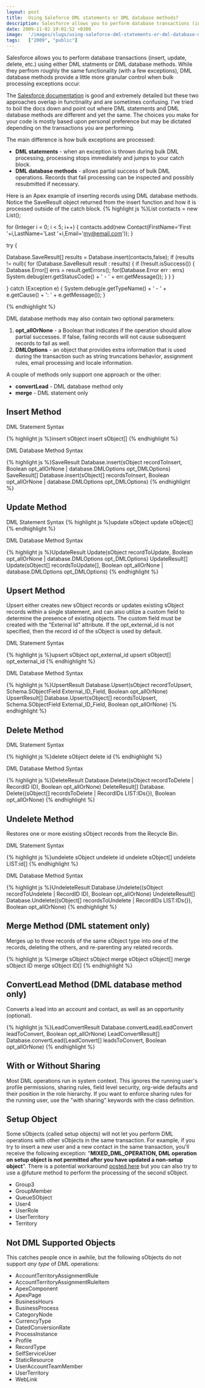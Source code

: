 ```yaml
---
layout: post
title:  Using Saleforce DML statements or DML database methods?
description: Salesforce allows you to perform database transactions (insert, update, delete, etc.) using either DML statments or DML database methods. While they perfrom roughly the same functionality (with a few exceptions), DML database methods provide a little more granular control when bulk processing exceptions occur. The Salesforce documentation  is good and extremely detailed but these two approaches overlap in functinality and are sometimes confusing. Ive tried to boil the docs down and point out whe
date: 2009-11-02 19:01:52 +0300
image:  '/images/slugs/using-saleforce-dml-statements-or-dml-database-methods.jpg'
tags:   ["2009", "public"]
---
```

<p>Salesforce allows you to perform database transactions (insert, update, delete, etc.) using either DML statments or DML database methods. While they perfrom roughly the same functionality (with a few exceptions), DML database methods provide a little more granular control when bulk processing exceptions occur.</p>
<p>The <a href="http://www.salesforce.com/us/developer/docs/apexcode/index.htm" target="_blank">Salesforce documentation</a> is good and extremely detailed but these two approaches overlap in functinality and are sometimes confusing. I've tried to boil the docs down and point out where DML statements and DML database methods are different and yet the same. The choices you make for your code is mostly based upon personal preference but may be dictated depending on the transactions you are performing.</p>
<p>The main difference is how bulk exceptions are processed:</p>
<ul>
	<li><strong>DML statements</strong> - when an exception is thrown during bulk DML processing, processing stops immediately and jumps to your catch block.</li>
	<li><strong>DML database methods</strong> - allows partial success of bulk DML operations. Records that fail processing can be inspected and possibly resubmitted if necessary.</li>
</ul>
Here is an Apex example of inserting records using DML database methods. Notice the SaveResult object returned from the insert function and how it is processed outside of the catch block.
{% highlight js %}List<Contact> contacts = new List<Contact>();

for (Integer i = 0; i < 5; i++) {
 contacts.add(new Contact(FirstName='First '+i,LastName='Last '+i,Email='my@email.com'));
}

try {

 Database.SaveResult[] results = Database.insert(contacts,false);
 if (results != null){
 for (Database.SaveResult result : results) {
  if (!result.isSuccess()) {
  Database.Error[] errs = result.getErrors();
  for(Database.Error err : errs)
 System.debug(err.getStatusCode() + ' - ' + err.getMessage());
  }
  }
 }

} catch (Exception e) {
 System.debug(e.getTypeName() + ' - ' + e.getCause() + ': ' + e.getMessage());
}

{% endhighlight %}
<p>DML database methods may also contain two optional parameters:</p>
<ol>
	<li><strong>opt_allOrNone</strong> - a Boolean that indicates if the operation should allow partial successes. If false, failing records will not cause subsequent records to fail as well.</li>
	<li><strong>DMLOptions</strong> - an object that provides extra information that is used during the transaction such as string truncations behavior, assignment rules, email processing and locale information.</li>
</ol>
A couple of methods only support one approach or the other:
<ul>
	<li><strong>convertLead</strong> - DML database method only</li>
	<li><strong>merge</strong> - DML statement only</li>
</ul>
<h2>Insert Method</h2>
<p>DML Statement Syntax</p>
{% highlight js %}insert sObject
insert sObject[]
{% endhighlight %}
<p>DML Database Method Syntax</p>
{% highlight js %}SaveResult Database.insert(sObject recordToInsert, Boolean opt_allOrNone | database.DMLOptions
opt_DMLOptions)
SaveResult[] Database.insert(sObject[] recordsToInsert, Boolean opt_allOrNone | database.DMLOptions
opt_DMLOptions)
{% endhighlight %}
<h2>Update Method</h2>
DML Statement Syntax
{% highlight js %}update sObject
update sObject[]
{% endhighlight %}
<p>DML Database Method Syntax</p>
{% highlight js %}UpdateResult Update(sObject recordToUpdate, Boolean opt_allOrNone | database.DMLOptions opt_DMLOptions)
UpdateResult[] Update(sObject[] recordsToUpdate[], Boolean opt_allOrNone | database.DMLOptions
opt_DMLOptions)
{% endhighlight %}
<h2>Upsert Method</h2>
Upsert either creates new sObject records or updates existing sObject records within a single statement, and can also utilize a custom field to determine the presence of existing objects. The custom field must be created with the "External Id" attribute. If the opt_external_id is not specified, then the record id of the sObject is used by default.
<p>DML Statement Syntax</p>
{% highlight js %}upsert sObject opt_external_id
upsert sObject[] opt_external_id
{% endhighlight %}
<p>DML Database Method Syntax</p>
{% highlight js %}UpsertResult Database.Upsert(sObject recordToUpsert, Schema.SObjectField External_ID_Field, Boolean opt_allOrNone)
UpsertResult[] Database.Upsert(sObject[] recordsToUpsert, Schema.SObjectField External_ID_Field, Boolean opt_allOrNone)
{% endhighlight %}
<h2>Delete Method</h2>
<p>DML Statement Syntax</p>
{% highlight js %}delete sObject
delete id
{% endhighlight %}
<p>DML Database Method Syntax</p>
{% highlight js %}DeleteResult Database.Delete((sObject recordToDelete | RecordID ID), Boolean opt_allOrNone)
DeleteResult[] Database. Delete((sObject[] recordsToDelete | RecordIDs LIST:IDs{}), Boolean opt_allOrNone)
{% endhighlight %}
<h2>Undelete Method</h2>
<p>Restores one or more existing sObject records from the Recycle Bin.</p>
<p>DML Statement Syntax</p>
{% highlight js %}undelete sObject
undelete id
undelete sObject[]
undelete LIST:id[]
{% endhighlight %}
<p>DML Database Method Syntax</p>
{% highlight js %}UndeleteResult Database.Undelete((sObject recordToUndelete | RecordID ID), Boolean opt_allOrNone)
UndeleteResult[] Database.Undelete((sObject[] recordsToUndelete | RecordIDs LIST:IDs{}), Boolean
opt_allOrNone)
{% endhighlight %}
<h2>Merge Method (DML statement only)</h2>
<p>Merges up to three records of the same sObject type into one of the records, deleting the others, and re-parenting any related records.</p>
{% highlight js %}merge sObject sObject
merge sObject sObject[]
merge sObject ID
merge sObject ID[]
{% endhighlight %}
<h2>ConvertLead Method (DML database method only)</h2>
<p>Converts a lead into an account and contact, as well as an opportunity (optional).</p>
{% highlight js %}LeadConvertResult Database.convertLead(LeadConvert leadToConvert, Boolean opt_allOrNone)
LeadConvertResult[] Database.convertLead(LeadConvert[] leadsToConvert, Boolean opt_allOrNone)
{% endhighlight %}
<h2>With or Without Sharing</h2>
<p>Most DML operations run in system context. This ignores the running user's profile permissions, sharing rules, field level security, org-wide defaults and their position in the role hierarchy. If you want to enforce sharing rules for the running user, use the "with sharing" keywords with the class definition.</p>
<h2>Setup Object</h2>
<p>Some sObjects (called setup objects) will not let you perform DML operations with other sObjects in the same transaction. For example, if you try to insert a new user and a new contact in the same transaction, you'll receive the following exception: "<strong>MIXED_DML_OPERATION, DML operation on setup object is not permitted after you have updated a non-setup object</strong>". There is a potential workaround <a href="http://community.salesforce.com/sforce/board/message?board.id=apex&thread.id=5745" target="_blank">posted here</a> but you can also try to use a @future method to perform the processing of the second sObject.</p>
<ul>
	<li>Group3</li>
	<li>GroupMember</li>
	<li>QueueSObject</li>
	<li>User4</li>
	<li>UserRole</li>
	<li>UserTerritory</li>
	<li>Territory</li>
</ul>
<h2>Not DML Supported Objects</h2>
<p>This catches people once in awhile, but the following sObjects do not support <em>any type</em> of DML operations:</p>
<ul>
	<li>AccountTerritoryAssignmentRule</li>
	<li>AccountTerritoryAssignmentRuleItem</li>
	<li>ApexComponent</li>
	<li>ApexPage</li>
	<li>BusinessHours</li>
	<li>BusinessProcess</li>
	<li>CategoryNode</li>
	<li>CurrencyType</li>
	<li>DatedConversionRate</li>
	<li>ProcessInstance</li>
	<li>Profile</li>
	<li>RecordType</li>
	<li>SelfServiceUser</li>
	<li>StaticResource</li>
	<li>UserAccountTeamMember</li>
	<li>UserTerritory</li>
	<li>WebLink</li>
</ul>
